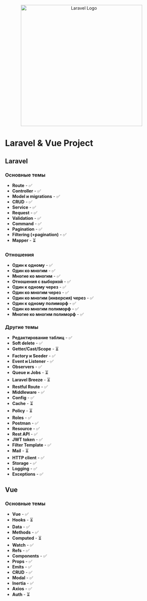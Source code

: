 <p align="center"><a href="https://laravel.com" target="_blank"><img src="https://raw.githubusercontent.com/laravel/art/master/logo-lockup/5%20SVG/2%20CMYK/1%20Full%20Color/laravel-logolockup-cmyk-red.svg" width="400" alt="Laravel Logo"></a></p>

# Laravel & Vue Project

## Laravel

### Основные темы

- **Route** - ✅
- **Controller** - ✅
- **Model и migrations** - ✅
- **CRUD** - ✅
- **Service** - ✅
- **Request** - ✅
- **Validation** - ✅
- **Command** - ✅
- **Pagination** - ✅
- **Filtering (+pagination)** - ✅
- **Mapper** - ⏳

### Отношения

- **Один к одному** - ✅
- **Один ко многим** - ✅
- **Многие ко многим** - ✅
- **Отношения с выборкой** - ✅
- **Один к одному через** - ✅
- **Один ко многим через** - ✅
- **Один ко многим (инверсия) через** - ✅
- **Один к одному полиморф** - ✅
- **Один ко многим полиморф** - ✅
- **Многие ко многим полиморф** - ✅

### Другие темы

- **Редактирование таблиц** - ✅
- **Soft delete** - ✅
- **Getter/Cast/Scope** - ⏳
- **Factory и Seeder** - ✅
- **Event и Listener** - ✅
- **Observers** - ✅
- **Queue и Jobs** - ⏳
- **Laravel Breeze** - ⏳
- **Restful Route** - ✅
- **Middleware** - ✅
- **Config** - ✅
- **Cache** - ⏳
- **Policy** - ⏳
- **Roles** - ✅
- **Postman** - ✅
- **Resource** - ✅
- **Rest API** - ✅
- **JWT token** - ✅
- **Filter Template** - ✅
- **Mail** - ⏳
- **HTTP client** - ✅
- **Storage** - ✅
- **Logging** - ✅
- **Exceptions** - ✅

## Vue

### Основные темы

- **Vue** - ✅
- **Hooks** - ⏳
- **Data** - ✅
- **Methods** - ✅
- **Computed** - ⏳
- **Watch** - ✅
- **Refs** - ✅
- **Components** - ✅
- **Props** - ✅
- **Emits** - ✅
- **CRUD** - ✅
- **Modal** - ✅
- **Inertia** - ✅
- **Axios** - ✅
- **Auth** - ⏳
